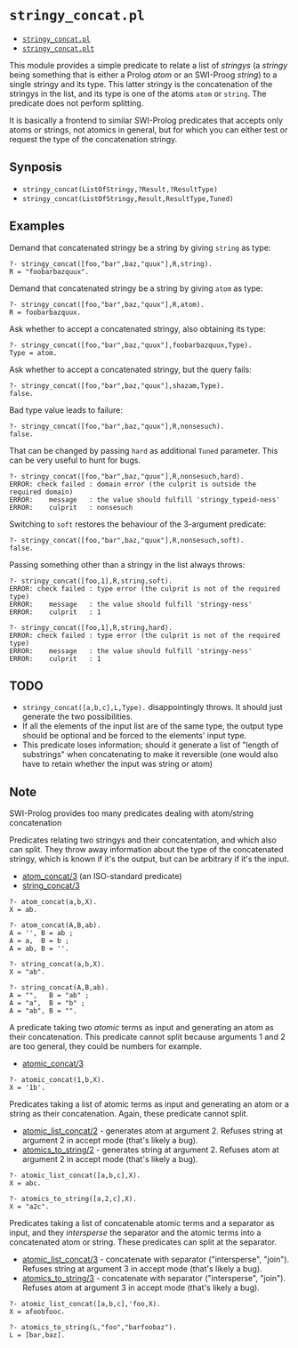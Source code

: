 # `stringy_concat.pl`

- [`stringy_concat.pl`](stringy_concat.pl)
- [`stringy_concat.plt`](stringy_concat.plt)

This module provides a simple predicate to relate a list of _stringys_ (a _stringy_ being something
that is either a Prolog _atom_ or an SWI-Proog _string_) to a single stringy and its type.
This latter stringy is the concatenation of the stringys in the list, and its type is one of the
atoms `atom` or `string`. The predicate does not perform splitting.

It is basically a frontend to similar SWI-Prolog predicates that accepts only atoms or strings, not atomics in general,
but for which you can either test or request the type of the concatenation stringy.

## Synposis

- `stringy_concat(ListOfStringy,?Result,?ResultType)`
- `stringy_concat(ListOfStringy,Result,ResultType,Tuned)`
 
## Examples

Demand that concatenated stringy be a string by giving `string` as type:

```
?- stringy_concat([foo,"bar",baz,"quux"],R,string).
R = "foobarbazquux".
```

Demand that concatenated stringy be a string by giving `atom` as type:

```
?- stringy_concat([foo,"bar",baz,"quux"],R,atom).
R = foobarbazquux.
```

Ask whether to accept a concatenated stringy, also obtaining its type:

```
?- stringy_concat([foo,"bar",baz,"quux"],foobarbazquux,Type).
Type = atom.
```

Ask whether to accept a concatenated stringy, but the query fails:

```
?- stringy_concat([foo,"bar",baz,"quux"],shazam,Type).
false.
```

Bad type value leads to failure:

```
?- stringy_concat([foo,"bar",baz,"quux"],R,nonsesuch).
false.
```

That can be changed by passing `hard` as additional `Tuned` parameter. This
can be very useful to hunt for bugs. 

```
?- stringy_concat([foo,"bar",baz,"quux"],R,nonsesuch,hard).
ERROR: check failed : domain error (the culprit is outside the required domain)
ERROR:    message   : the value should fulfill 'stringy_typeid-ness'
ERROR:    culprit   : nonsesuch
```

Switching to `soft` restores the behaviour of the 3-argument predicate:

```
?- stringy_concat([foo,"bar",baz,"quux"],R,nonsesuch,soft).
false.
```

Passing something other than a stringy in the list always throws:

```
?- stringy_concat([foo,1],R,string,soft).
ERROR: check failed : type error (the culprit is not of the required type)
ERROR:    message   : the value should fulfill 'stringy-ness'
ERROR:    culprit   : 1
```

```
?- stringy_concat([foo,1],R,string,hard).
ERROR: check failed : type error (the culprit is not of the required type)
ERROR:    message   : the value should fulfill 'stringy-ness'
ERROR:    culprit   : 1
```

## TODO

- `stringy_concat([a,b,c],L,Type).` disappointingly throws. It should just generate the two possibilities.
- If all the elements of the input list are of the same type, the output type should be optional and be forced to the elements' input type.
- This predicate loses information; should it generate a list of "length of substrings" when concatenating to make it reversible (one would also have to retain whether the input was string or atom)

## Note

SWI-Prolog provides too many predicates dealing with atom/string concatenation

Predicates relating two stringys and their concatentation, and which also can split.
They throw away information about the type of the concatenated stringy, which is known
if it's the output, but can be arbitrary if it's the input.

- [atom_concat/3](https://eu.swi-prolog.org/pldoc/man?predicate=atom_concat/3) (an ISO-standard predicate)
- [string_concat/3](https://eu.swi-prolog.org/pldoc/man?predicate=string_concat/3)

```
?- atom_concat(a,b,X).
X = ab.

?- atom_concat(A,B,ab).
A = '', B = ab ;
A = a,  B = b ;
A = ab, B = ''.

?- string_concat(a,b,X).
X = "ab".

?- string_concat(A,B,ab).
A = "",   B = "ab" ;
A = "a",  B = "b" ;
A = "ab", B = "".
```

A predicate taking two _atomic_ terms as input and generating an atom as
their concatenation. This predicate cannot split because arguments 1 and 2 are too general,
they could be numbers for example.

- [atomic_concat/3](https://eu.swi-prolog.org/pldoc/man?predicate=atomic_concat/3)

```
?- atomic_concat(1,b,X).
X = '1b'.
```

Predicates taking a list of atomic terms as input and generating an atom or a string as
their concatenation. Again, these predicate cannot split.

- [atomic_list_concat/2](https://eu.swi-prolog.org/pldoc/man?predicate=atomic_list_concat/2) - generates atom at argument 2. Refuses string at argument 2 in accept mode (that's likely a bug).
- [atomics_to_string/2](https://eu.swi-prolog.org/pldoc/man?predicate=atomics_to_string/2) - generates string at argument 2. Refuses atom at argument 2 in accept mode (that's likely a bug).

```
?- atomic_list_concat([a,b,c],X).
X = abc.

?- atomics_to_string([a,2,c],X).
X = "a2c".
```

Predicates taking a list of concatenable atomic terms and a separator as input, and they
_intersperse_ the separator and the atomic terms into a concatenated atom or string.
These predicates can split at the separator.

- [atomic_list_concat/3](https://eu.swi-prolog.org/pldoc/man?predicate=atomic_list_concat/3) - concatenate with separator ("intersperse", "join"). Refuses string at argument 3 in accept mode (that's likely a bug).
- [atomics_to_string/3](https://eu.swi-prolog.org/pldoc/man?predicate=atomics_to_string/3) - concatenate with separator ("intersperse", "join"). Refuses atom at argument 3 in accept mode (that's likely a bug).

```
?- atomic_list_concat([a,b,c],'foo,X).
X = afoobfooc.

?- atomics_to_string(L,"foo","barfoobaz").
L = [bar,baz].
```
